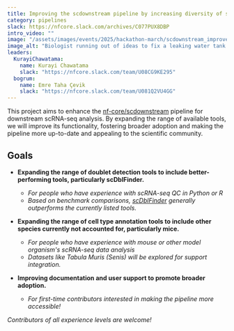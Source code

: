 ```yaml
---
title: Improving the scdownstream pipeline by increasing diversity of selectable tools
category: pipelines
slack: https://nfcore.slack.com/archives/C077PUX8DBP
intro_video: ""
image: "/assets/images/events/2025/hackathon-march/scdownstream_improvements.jpg"
image_alt: "Biologist running out of ideas to fix a leaking water tank smacks duct tape(scRNAseq) over the leak"
leaders:
  KurayiChawatama:
    name: Kurayi Chawatama
    slack: "https://nfcore.slack.com/team/U08CG9KE295"
  bogrum:
    name: Emre Taha Çevik
    slack: "https://nfcore.slack.com/team/U081Q2VU4GG"
---
```


This project aims to enhance the [nf-core/scdownstream](https://nf-co.re/scdownstream/dev/) pipeline for downstream scRNA-seq analysis.
By expanding the range of available tools, we will improve its functionality, fostering broader adoption and making the pipeline more up-to-date and appealing to the scientific community.

## Goals

- **Expanding the range of doublet detection tools to include better-performing tools, particularly scDblFinder.**
  - _For people who have experience with scRNA-seq QC in Python or R_
  - _Based on benchmark comparisons, [scDblFinder](https://github.com/plger/scDblFinder) generally outperforms the currently listed tools._

- **Expanding the range of cell type annotation tools to include other species currently not accounted for, particularly mice.**
  - _For people who have experience with mouse or other model organism's scRNA-seq data analysis_
  - _Datasets like Tabula Muris (Senis) will be explored for support integration._

- **Improving documentation and user support to promote broader adoption.**
  - _For first-time contributors interested in making the pipeline more accessible!_

_Contributors of all experience levels are welcome!_
